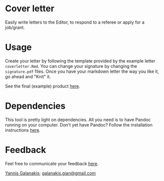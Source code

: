 # Cover letter
Easily write letters to the Editor, to respond to a referee or apply for a job/grant.

# Usage
Create your letter by following the template provided by the example letter `coverletter.Rmd`. You can change your signature by changing the `signature.pdf` files. Once you have your markdown letter the way you like it, go ahead and "Knit" it.

See the final (example) product [here]().

# Dependencies
This tool is pretty light on dependencies. All you need is to have Pandoc running on your computer. Don't yet have Pandoc? Follow the installation instructions [here](https://pandoc.org/installing.html).

# Feedback
Feel free to communicate your feedback [here](mailto:galanakis.gian@gmail.com).

[Yannis Galanakis](https://www.yannisgalanakis.com); <galanakis.gian@gmail.com>

